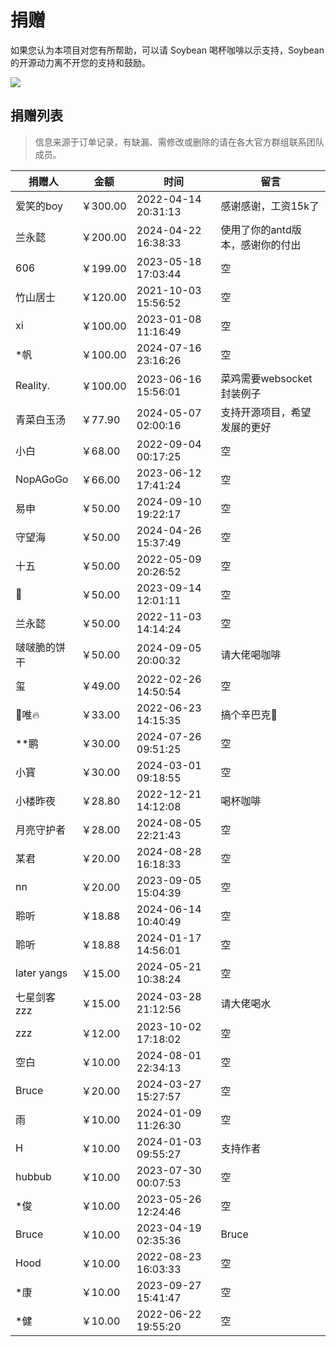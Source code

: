# 捐赠

如果您认为本项目对您有所帮助，可以请 Soybean 喝杯咖啡以示支持，Soybean 的开源动力离不开您的支持和鼓励。

![](https://soybeanjs-1300612522.cos.ap-guangzhou.myqcloud.com/uPic/donation.png)


## 捐赠列表

> 信息来源于订单记录，有缺漏、需修改或删除的请在各大官方群组联系团队成员。

| 捐赠人         | 金额      | 时间                  | 留言                 |
|-------------|---------|---------------------|--------------------|
| 爱笑的boy      | ￥300.00 | 2022-04-14 20:31:13 | 感谢感谢，工资15k了        |
| 兰永懿         | ￥200.00 | 2024-04-22 16:38:33 | 使用了你的antd版本，感谢你的付出 |
| 606         | ￥199.00 | 2023-05-18 17:03:44 | 空                  |
| 竹山居士        | ￥120.00 | 2021-10-03 15:56:52 | 空                  |
| xi          | ￥100.00 | 2023-01-08 11:16:49 | 空                  |
| *帆          | ￥100.00 | 2024-07-16 23:16:26 | 空                  |
| Reality.    | ￥100.00 | 2023-06-16 15:56:01 | 菜鸡需要websocket封装例子  |
| 青菜白玉汤       | ￥77.90  | 2024-05-07 02:00:16 | 支持开源项目，希望发展的更好     |
| 小白          | ￥68.00  | 2022-09-04 00:17:25 | 空                  |
| NopAGoGo    | ￥66.00  | 2023-06-12 17:41:24 | 空                  |
| 易申          | ￥50.00  | 2024-09-10 19:22:17 | 空                  |
| 守望海         | ￥50.00  | 2024-04-26 15:37:49 | 空                  |
| 十五          | ￥50.00  | 2022-05-09 20:26:52 | 空                  |
| 👿          | ￥50.00  | 2023-09-14 12:01:11 | 空                  |
| 兰永懿         | ￥50.00  | 2022-11-03 14:14:24 | 空                  |
| 啵啵脆的饼干      | ￥50.00  | 2024-09-05 20:00:32 | 请大佬喝咖啡             |
| 玺           | ￥49.00  | 2022-02-26 14:50:54 | 空                  |
| 🚈唯🔥       | ￥33.00  | 2022-06-23 14:15:35 | 搞个辛巴克🧋            |
| **鹏         | ￥30.00  | 2024-07-26 09:51:25 | 空                  |
| 小寳          | ￥30.00  | 2024-03-01 09:18:55 | 空                  |
| 小楼昨夜        | ￥28.80  | 2022-12-21 14:12:08 | 喝杯咖啡               |
| 月亮守护者       | ￥28.00  | 2024-08-05 22:21:43 | 空                  |
| 某君          | ￥20.00  | 2024-08-28 16:18:33 | 空                  |
| nn          | ￥20.00  | 2023-09-05 15:04:39 | 空                  |
| 聆听          | ￥18.88  | 2024-06-14 10:40:49 | 空                  |
| 聆听          | ￥18.88  | 2024-01-17 14:56:01 | 空                  |
| later yangs | ￥15.00  | 2024-05-21 10:38:24 | 空                  |
| 七星剑客zzz     | ￥15.00  | 2024-03-28 21:12:56 | 请大佬喝水              |
| zzz         | ￥12.00  | 2023-10-02 17:18:02 | 空                  |
| 空白          | ￥10.00  | 2024-08-01 22:34:13 | 空                  |
| Bruce       | ￥20.00  | 2024-03-27 15:27:57 | 空                  |
| 雨           | ￥10.00  | 2024-01-09 11:26:30 | 空                  |
| H           | ￥10.00  | 2024-01-03 09:55:27 | 支持作者               |
| hubbub      | ￥10.00  | 2023-07-30 00:07:53 | 空                  |
| *俊          | ￥10.00  | 2023-05-26 12:24:46 | 空                  |
| Bruce       | ￥10.00  | 2023-04-19 02:35:36 | Bruce              |
| Hood        | ￥10.00  | 2022-08-23 16:03:33 | 空                  |
| *康          | ￥10.00  | 2023-09-27 15:41:47 | 空                  |
| *健          | ￥10.00  | 2022-06-22 19:55:20 | 空                  |
